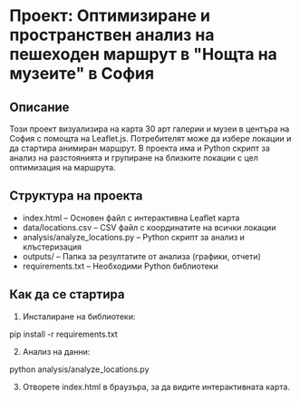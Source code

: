 # Проект: Оптимизиране и пространствен анализ на пешеходен маршрут в "Нощта на музеите" в София

## Описание
Този проект визуализира на карта 30 арт галерии и музеи в центъра на София с помощта на Leaflet.js. Потребителят може да избере локации и да стартира анимиран маршрут. В проекта има и Python скрипт за анализ на разстоянията и групиране на близките локации с цел оптимизация на маршрута.

## Структура на проекта

- index.html – Основен файл с интерактивна Leaflet карта
- data/locations.csv – CSV файл с координатите на всички локации
- analysis/analyze_locations.py – Python скрипт за анализ и клъстеризация
- outputs/ – Папка за резултатите от анализа (графики, отчети)
- requirements.txt – Необходими Python библиотеки

## Как да се стартира

1. Инсталиране на библиотеки:

pip install -r requirements.txt

2. Анализ на данни:

python analysis/analyze_locations.py

3. Отворете index.html в браузъра, за да видите интерактивната карта.